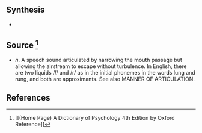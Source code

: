 ## Synthesis
- 
## Source [^1]
- $n$. A speech sound articulated by narrowing the mouth passage but allowing the airstream to escape without turbulence. In English, there are two liquids $/ l /$ and $/ \mathrm{r} /$ as in the initial phonemes in the words lung and rung, and both are approximants. See also MANNER OF ARTICULATION.
## References

[^1]: [[(Home Page) A Dictionary of Psychology 4th Edition by Oxford Reference]]